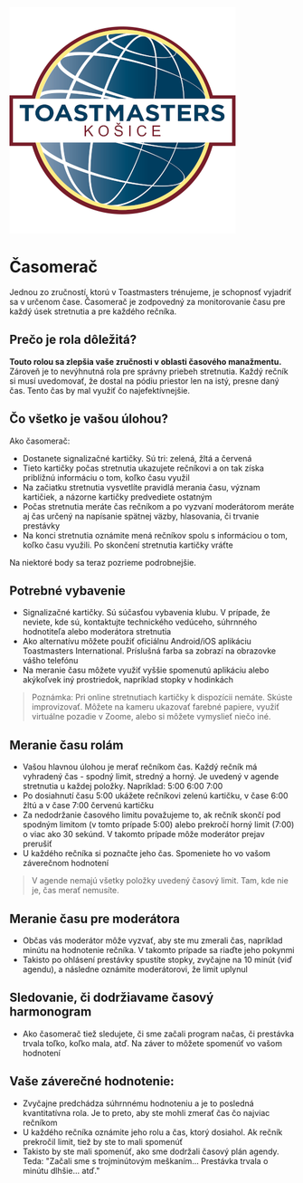 ![alt text][logo]

# Časomerač
Jednou zo zručností, ktorú v Toastmasters trénujeme, je schopnosť vyjadriť sa v určenom čase. Časomerač je zodpovedný za monitorovanie času pre každý úsek stretnutia a pre každého rečníka.

## Prečo je rola dôležitá?
**Touto rolou sa zlepšia vaše zručnosti v oblasti časového manažmentu.** Zároveň je to nevýhnutná rola pre správny priebeh stretnutia. Každý rečník si musí uvedomovať, že dostal na pódiu priestor len na istý, presne daný čas. Tento čas by mal využiť čo najefektívnejšie.

## Čo všetko je vašou úlohou?
Ako časomerač:
- Dostanete signalizačné kartičky. Sú tri: zelená, žltá a červená
- Tieto kartičky počas stretnutia ukazujete rečníkovi a on tak získa približnú informáciu o tom, koľko času využil
- Na začiatku stretnutia vysvetlíte pravidlá merania času, význam kartičiek, a názorne kartičky predvediete ostatným
- Počas stretnutia meráte čas rečníkom a po vyzvaní moderátorom meráte aj čas určený na napísanie spätnej väzby, hlasovania, či trvanie prestávky
- Na konci stretnutia oznámite mená rečníkov spolu s informáciou o tom, koľko času využili. Po skončení stretnutia kartičky vráťte

Na niektoré body sa teraz pozrieme podrobnejšie.

## Potrebné vybavenie
- Signalizačné kartičky. Sú súčasťou vybavenia klubu. V prípade, že neviete, kde sú, kontaktujte technického vedúceho, súhrnného hodnotiteľa alebo moderátora stretnutia
- Ako alternatívu môžete použiť oficiálnu Android/iOS aplikáciu Toastmasters International. Príslušná farba sa zobrazí na obrazovke vášho telefónu
- Na meranie času môžete využiť vyššie spomenutú aplikáciu alebo akýkoľvek iný prostriedok, napríklad stopky v hodinkách

> Poznámka: Pri online stretnutiach kartičky k dispozícii nemáte. Skúste improvizovať. Môžete na kameru ukazovať farebné papiere, využiť virtuálne pozadie v Zoome, alebo si môžete vymyslieť niečo iné.

## Meranie času rolám
- Vašou hlavnou úlohou je merať rečníkom čas. Každý rečník má vyhradený čas - spodný limit, stredný a horný. Je uvedený v agende stretnutia u každej položky. Napríklad: 5:00 6:00 7:00
- Po dosiahnutí času 5:00 ukážete rečníkovi zelenú kartičku, v čase 6:00 žltú a v čase 7:00 červenú kartičku
- Za nedodržanie časového limitu považujeme to, ak rečník skončí pod spodným limitom (v tomto prípade 5:00) alebo prekročí horný limit (7:00) o viac ako 30 sekúnd. V takomto prípade môže moderátor prejav prerušiť
- U každého rečníka si poznačte jeho čas. Spomeniete ho vo vašom záverečnom hodnotení

> V agende nemajú všetky položky uvedený časový limit. Tam, kde nie je, čas merať nemusíte.

## Meranie času pre moderátora
- Občas vás moderátor môže vyzvať, aby ste mu zmerali čas, napríklad minútu na hodnotenie rečníka. V takomto prípade sa riaďte jeho pokynmi
- Takisto po ohlásení prestávky spustíte stopky, zvyčajne na 10 minút (viď agendu), a následne oznámite moderátorovi, že limit uplynul

## Sledovanie, či dodržiavame časový harmonogram
- Ako časomerač tiež sledujete, či sme začali program načas, či prestávka trvala toľko, koľko mala, atď. Na záver to môžete spomenúť vo vašom hodnotení

## Vaše záverečné hodnotenie:
- Zvyčajne predchádza súhrnnému hodnoteniu a je to posledná kvantitatívna rola. Je to preto, aby ste mohli zmerať čas čo najviac rečníkom
- U každého rečníka oznámite jeho rolu a čas, ktorý dosiahol. Ak rečník prekročil limit, tiež by ste to mali spomenúť
- Takisto by ste mali spomenúť, ako sme dodržali časový plán agendy. Teda: "Začali sme s trojminútovým meškaním... Prestávka trvala o minútu dlhšie... atď."

[logo]: https://github.com/toastmasters-kosice/graficke-podklady/raw/main/Log%C3%A1/%C5%A0tandardn%C3%A9%20zmen%C5%A1en%C3%A9%20logo%20TMKE.png "Logo Toastmasters Košice"
